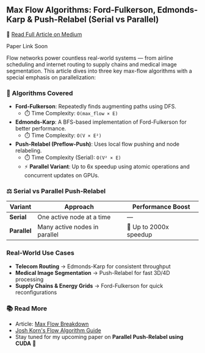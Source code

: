 ## Max Flow Algorithms: Ford-Fulkerson, Edmonds-Karp & Push-Relabel (Serial vs Parallel)

🔗 [Read Full Article on Medium](https://medium.com/@ppalle3/breaking-down-max-flow-algorithms-ford-fulkerson-edmonds-karp-push-relabel-serial-vs-parallel-1eb33894686c)

Paper Link Soon

Flow networks power countless real-world systems — from airline scheduling and internet routing to supply chains and medical image segmentation. This article dives into three key max-flow algorithms with a special emphasis on parallelization:

### 📌 Algorithms Covered

- **Ford-Fulkerson**: Repeatedly finds augmenting paths using DFS.
  - ⏱️ Time Complexity: `O(max_flow × E)`
- **Edmonds-Karp**: A BFS-based implementation of Ford-Fulkerson for better performance.
  - ⏱️ Time Complexity: `O(V × E²)`
- **Push-Relabel (Preflow-Push)**: Uses local flow pushing and node relabeling.
  - ⏱️ Time Complexity (Serial): `O(V² × E)`  
  - ⚡ **Parallel Variant**: Up to 6x speedup using atomic operations and concurrent updates on GPUs.

### ⚖️ Serial vs Parallel Push-Relabel

| Variant       | Approach                          | Performance Boost |
|---------------|-----------------------------------|-------------------|
| **Serial**    | One active node at a time         | —                 |
| **Parallel**  | Many active nodes in parallel     | 🔼 Up to 2000x speedup |

### Real-World Use Cases

- **Telecom Routing** → Edmonds-Karp for consistent throughput
- **Medical Image Segmentation** → Push-Relabel for fast 3D/4D processing
- **Supply Chains & Energy Grids** → Ford-Fulkerson for quick reconfigurations

### 📚 Read More
- Article: [Max Flow Breakdown](https://medium.com/@pranay-reddy-palle/max-flow-algorithms-ford-fulkerson-edmonds-karp-push-relabel-serial-vs-parallel-xyz)
- [Josh Korn's Flow Algorithm Guide](https://joshkorn.com/flows.html)
- Stay tuned for my upcoming paper on **Parallel Push-Relabel using CUDA** 🧠


